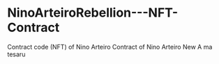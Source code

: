 # NinoArteiroRebellion---NFT-Contract
Contract code (NFT) of Nino Arteiro
Contract of Nino Arteiro 
New A ma tesaru

